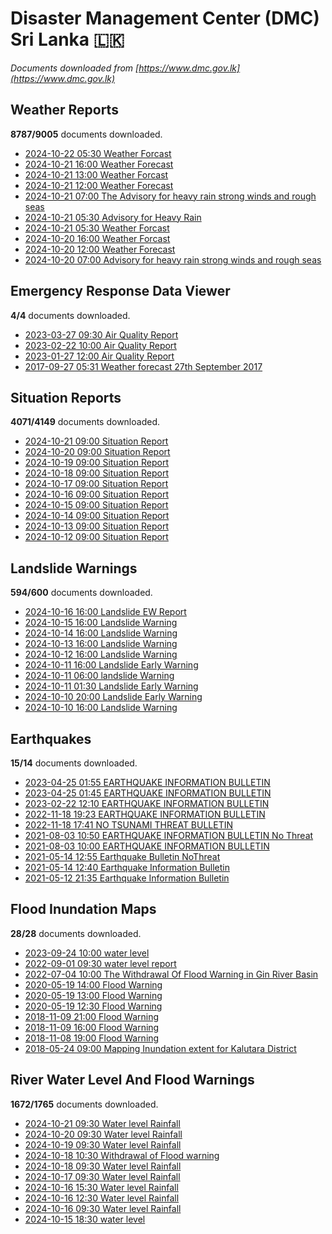 # Disaster Management Center (DMC) Sri Lanka :sri_lanka:

*Documents downloaded from [https://www.dmc.gov.lk](https://www.dmc.gov.lk)*

## Weather Reports

**8787/9005** documents downloaded.

* [2024-10-22 05:30 Weather Forcast](data/weather-reports/20241022.0530.weather-forcast.pdf)
* [2024-10-21 16:00 Weather Forecast](data/weather-reports/20241021.1600.weather-forecast.pdf)
* [2024-10-21 13:00 Weather Forcast](data/weather-reports/20241021.1300.weather-forcast.pdf)
* [2024-10-21 12:00 Weather Forecast](data/weather-reports/20241021.1200.weather-forecast.pdf)
* [2024-10-21 07:00 The Advisory for heavy rain strong winds and rough seas](data/weather-reports/20241021.0700.the-advisory-for-heavy-rain-strong-winds-and-rough-seas.pdf)
* [2024-10-21 05:30 Advisory for Heavy Rain](data/weather-reports/20241021.0530.advisory-for-heavy-rain.pdf)
* [2024-10-21 05:30 Weather Forcast](data/weather-reports/20241021.0530.weather-forcast.pdf)
* [2024-10-20 16:00 Weather Forcast](data/weather-reports/20241020.1600.weather-forcast.pdf)
* [2024-10-20 12:00 Weather Forecast](data/weather-reports/20241020.1200.weather-forecast.pdf)
* [2024-10-20 07:00 Advisory for heavy rain strong winds and rough seas](data/weather-reports/20241020.0700.advisory-for-heavy-rain-strong-winds-and-rough-seas.pdf)

## Emergency Response Data Viewer

**4/4** documents downloaded.

* [2023-03-27 09:30 Air Quality Report](data/emergency-response-data-viewer/20230327.0930.air-quality-report.pdf)
* [2023-02-22 10:00 Air Quality Report](data/emergency-response-data-viewer/20230222.1000.air-quality-report.pdf)
* [2023-01-27 12:00 Air Quality Report](data/emergency-response-data-viewer/20230127.1200.air-quality-report.pdf)
* [2017-09-27 05:31 Weather forecast 27th September 2017](data/emergency-response-data-viewer/20170927.0531.weather-forecast-27th-september-2017.pdf)

## Situation Reports

**4071/4149** documents downloaded.

* [2024-10-21 09:00 Situation Report](data/situation-reports/20241021.0900.situation-report.pdf)
* [2024-10-20 09:00 Situation Report](data/situation-reports/20241020.0900.situation-report.pdf)
* [2024-10-19 09:00 Situation Report](data/situation-reports/20241019.0900.situation-report.pdf)
* [2024-10-18 09:00 Situation Report](data/situation-reports/20241018.0900.situation-report.pdf)
* [2024-10-17 09:00 Situation Report](data/situation-reports/20241017.0900.situation-report.pdf)
* [2024-10-16 09:00 Situation Report](data/situation-reports/20241016.0900.situation-report.pdf)
* [2024-10-15 09:00 Situation Report](data/situation-reports/20241015.0900.situation-report.pdf)
* [2024-10-14 09:00 Situation Report](data/situation-reports/20241014.0900.situation-report.pdf)
* [2024-10-13 09:00 Situation Report](data/situation-reports/20241013.0900.situation-report.pdf)
* [2024-10-12 09:00 Situation Report](data/situation-reports/20241012.0900.situation-report.pdf)

## Landslide Warnings

**594/600** documents downloaded.

* [2024-10-16 16:00 Landslide EW Report](data/landslide-warnings/20241016.1600.landslide-ew-report.pdf)
* [2024-10-15 16:00 Landslide Warning](data/landslide-warnings/20241015.1600.landslide-warning.pdf)
* [2024-10-14 16:00 Landslide Warning](data/landslide-warnings/20241014.1600.landslide-warning.pdf)
* [2024-10-13 16:00 Landslide Warning](data/landslide-warnings/20241013.1600.landslide-warning.pdf)
* [2024-10-12 16:00 Landslide Warning](data/landslide-warnings/20241012.1600.landslide-warning.pdf)
* [2024-10-11 16:00 Landslide Early Warning](data/landslide-warnings/20241011.1600.landslide-early-warning.pdf)
* [2024-10-11 06:00 landslide Warning](data/landslide-warnings/20241011.0600.landslide-warning.pdf)
* [2024-10-11 01:30 Landslide Early Warning](data/landslide-warnings/20241011.0130.landslide-early-warning.pdf)
* [2024-10-10 20:00 Landslide Early Warning](data/landslide-warnings/20241010.2000.landslide-early-warning.pdf)
* [2024-10-10 16:00 Landslide Warning](data/landslide-warnings/20241010.1600.landslide-warning.pdf)

## Earthquakes

**15/14** documents downloaded.

* [2023-04-25 01:55 EARTHQUAKE INFORMATION BULLETIN](data/earthquakes/20230425.0155.earthquake-information-bulletin.pdf)
* [2023-04-25 01:45 EARTHQUAKE INFORMATION BULLETIN](data/earthquakes/20230425.0145.earthquake-information-bulletin.pdf)
* [2023-02-22 12:10 EARTHQUAKE INFORMATION BULLETIN](data/earthquakes/20230222.1210.earthquake-information-bulletin.pdf)
* [2022-11-18 19:23 EARTHQUAKE INFORMATION BULLETIN](data/earthquakes/20221118.1923.earthquake-information-bulletin.pdf)
* [2022-11-18 17:41 NO TSUNAMI THREAT BULLETIN](data/earthquakes/20221118.1741.no-tsunami-threat-bulletin.pdf)
* [2021-08-03 10:50 EARTHQUAKE INFORMATION BULLETIN No Threat](data/earthquakes/20210803.1050.earthquake-information-bulletin-no-threat.pdf)
* [2021-08-03 10:00 EARTHQUAKE INFORMATION BULLETIN](data/earthquakes/20210803.1000.earthquake-information-bulletin.pdf)
* [2021-05-14 12:55 Earthquake Bulletin NoThreat](data/earthquakes/20210514.1255.earthquake-bulletin-nothreat.pdf)
* [2021-05-14 12:40 Earthquake Information Bulletin](data/earthquakes/20210514.1240.earthquake-information-bulletin.pdf)
* [2021-05-12 21:35 Earthquake Information Bulletin](data/earthquakes/20210512.2135.earthquake-information-bulletin.pdf)

## Flood Inundation Maps

**28/28** documents downloaded.

* [2023-09-24 10:00 water level](data/flood-inundation-maps/20230924.1000.water-level.pdf)
* [2022-09-01 09:30 water level report](data/flood-inundation-maps/20220901.0930.water-level-report.pdf)
* [2022-07-04 10:00 The Withdrawal Of Flood Warning in Gin River Basin](data/flood-inundation-maps/20220704.1000.the-withdrawal-of-flood-warning-in-gin-river-basin.pdf)
* [2020-05-19 14:00 Flood Warning](data/flood-inundation-maps/20200519.1400.flood-warning.pdf)
* [2020-05-19 13:00 Flood Warning](data/flood-inundation-maps/20200519.1300.flood-warning.pdf)
* [2020-05-19 12:30 Flood Warning](data/flood-inundation-maps/20200519.1230.flood-warning.pdf)
* [2018-11-09 21:00 Flood Warning](data/flood-inundation-maps/20181109.2100.flood-warning.PDF)
* [2018-11-09 16:00 Flood Warning](data/flood-inundation-maps/20181109.1600.flood-warning.PDF)
* [2018-11-08 19:00 Flood Warning](data/flood-inundation-maps/20181108.1900.flood-warning.PDF)
* [2018-05-24 09:00 Mapping Inundation extent for Kalutara District](data/flood-inundation-maps/20180524.0900.mapping-inundation-extent-for-kalutara-district.pdf)

## River Water Level And Flood Warnings

**1672/1765** documents downloaded.

* [2024-10-21 09:30 Water level  Rainfall](data/river-water-level-and-flood-warnings/20241021.0930.water-level-rainfall.jpg)
* [2024-10-20 09:30 Water level  Rainfall](data/river-water-level-and-flood-warnings/20241020.0930.water-level-rainfall.jpg)
* [2024-10-19 09:30 Water level  Rainfall](data/river-water-level-and-flood-warnings/20241019.0930.water-level-rainfall.jpg)
* [2024-10-18 10:30 Withdrawal of Flood warning](data/river-water-level-and-flood-warnings/20241018.1030.withdrawal-of-flood-warning.pdf)
* [2024-10-18 09:30 Water level  Rainfall](data/river-water-level-and-flood-warnings/20241018.0930.water-level-rainfall.jpg)
* [2024-10-17 09:30 Water level  Rainfall](data/river-water-level-and-flood-warnings/20241017.0930.water-level-rainfall.jpg)
* [2024-10-16 15:30 Water level  Rainfall](data/river-water-level-and-flood-warnings/20241016.1530.water-level-rainfall.jpg)
* [2024-10-16 12:30 Water level  Rainfall](data/river-water-level-and-flood-warnings/20241016.1230.water-level-rainfall.jpg)
* [2024-10-16 09:30 Water level  Rainfall](data/river-water-level-and-flood-warnings/20241016.0930.water-level-rainfall.jpg)
* [2024-10-15 18:30 water level](data/river-water-level-and-flood-warnings/20241015.1830.water-level.jpg)
